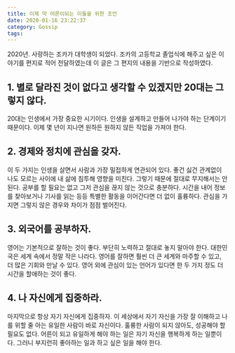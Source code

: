 ```yaml
---
title: 이제 막 어른이되는 이들을 위한 조언
date: 2020-01-16 23:22:37
category: Gossip
tags:
---
```


2020년. 사랑하는 조카가 대학생이 되었다. 조카의 고등학교 졸업식에 해주고 싶은 이야기를 편지로 적어 전달하였는데 이 글은 그 편지의 내용을 기반으로 작성하였다.

## 1. 별로 달라진 것이 없다고 생각할 수 있겠지만 20대는 그렇지 않다.

20대는 인생에서 가장 중요한 시기이다. 인생을 설계하고 만들어 나가야 하는 단계이기 때문이다. 이제 몇 년이 지나면 원하든 원하지 않든 직업을 가져야 한다.

## 2. 경제와 정치에 관심을 갖자.

이 두 가지는 인생을 살면서 사람과 가장 밀접하게 연관되어 있다. 좋건 싫건 관계없이 나도 모르는 사이에 내 삶에 침투해 영향을 미친다. 그렇기 때문에 절대로 무지해서는 안된다. 공부를 할 필요는 없고 그저 관심을 끊지 않는 것으로 충분하다. 시간을 내어 정보를 찾아보거나 기사를 읽는 등등 특별한 활동을 이어간다면 더 없이 훌륭하다. 관심을 가지면 그렇지 않은 경우와 차이가 점점 벌어진다.

## 3. 외국어를 공부하자.

영어는 기본적으로 잘하는 것이 좋다. 부단히 노력하고 절대로 놓지 말아야 한다. 대한민국은 세계 속에서 정말 작은 나라다. 영어를 잘하면 훨씬 더 큰 세계와 마주할 수 있고, 더 많은 기회와 만날 수 있다. 영어 외에 관심이 있는 언어가 있다면 한 두 가지 정도 더 시간을 할애하는 것이 좋다.

## 4. 나 자신에게 집중하라.

마지막으로 항상 자기 자신에게 집중하자. 이 세상에서 자기 자신을 가장 잘 이해하고 나를 위할 줄 아는 유일한 사람이 바로 자신이다. 훌륭한 사람이 되지 않아도, 성공해야 할 필요도 없다. 어른이 되고 유일하게 해야 하는 일은 자기 자신을 행복하게 하는 일뿐이다. 그러니 부지런히 좋아하는 일과 하고 싶은 일을 해야 한다.